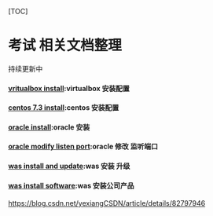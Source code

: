 [TOC]

# 考试 相关文档整理

持续更新中

#### [vritualbox install](../../201812/20181218_01.md):virtualbox 安装配置

#### [centos 7.3 install](../../201812/20181219_01.md):centos 安装配置

####  [oracle install](../../201812/20181219_02.md):oracle 安装

#### [oracle modify listen port](../../201812/20181220_01.md):oracle 修改 监听端口

####  [was install and update](../../201812/20181220_02.md):was 安装 升级

#### [was install software](../../201812/20181220_03.md):was 安装公司产品





https://blog.csdn.net/yexiangCSDN/article/details/82797946